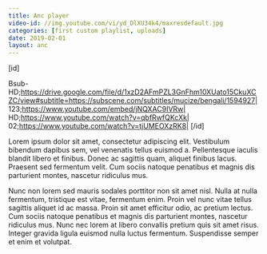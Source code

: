 ```yaml
---
title: Anc player
video-id: //img.youtube.com/vi/yd_DlXU34k4/maxresdefault.jpg
categories: [first custom playlist, uploads]
date: 2019-02-01
layout: anc
---
```


<div id='anc_data'>
  
[id]

Bsub-HD;https://drive.google.com/file/d/1xzD2AFmPZL3GnFhm10XUato15CkuXCZC/view#subtitle=https://subscene.com/subtitles/mucize/bengali/1594927|
123;https://www.youtube.com/embed/jNQXAC9IVRw|                   
HD;https://www.youtube.com/watch?v=qbfRwfQKcXk|
02;https://www.youtube.com/watch?v=tjUMEOXzRK8|
[/id]
</div>

Lorem ipsum dolor sit amet, consectetur adipiscing elit. Vestibulum bibendum dapibus sem, vel venenatis tellus euismod a. Pellentesque iaculis blandit libero et finibus. Donec ac sagittis quam, aliquet finibus lacus. Praesent sed fermentum velit. Cum sociis natoque penatibus et magnis dis parturient montes, nascetur ridiculus mus.

Nunc non lorem sed mauris sodales porttitor non sit amet nisl. Nulla at nulla fermentum, tristique est vitae, fermentum enim. Proin vel nunc vitae tellus sagittis aliquet id ac massa. Proin sit amet efficitur odio, ac pretium lectus. Cum sociis natoque penatibus et magnis dis parturient montes, nascetur ridiculus mus. Nunc nec lorem at libero convallis pretium quis sit amet risus. Integer gravida ligula euismod nulla luctus fermentum. Suspendisse semper et enim et volutpat.
